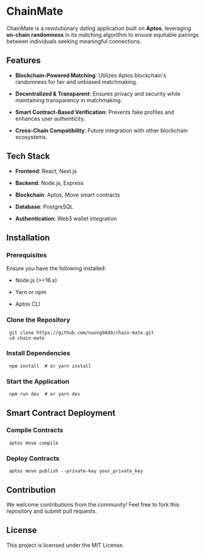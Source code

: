 
# ChainMate

ChainMate is a revolutionary dating application built on **Aptos**, leveraging **on-chain randomness** in its matching algorithm to ensure equitable pairings between individuals seeking meaningful connections.

## Features

-   **Blockchain-Powered Matching**: Utilizes Aptos blockchain's randomness for fair and unbiased matchmaking.
    
-   **Decentralized & Transparent**: Ensures privacy and security while maintaining transparency in matchmaking.
    
-   **Smart Contract-Based Verification**: Prevents fake profiles and enhances user authenticity.
    
-   **Cross-Chain Compatibility**: Future integration with other blockchain ecosystems.
    

## Tech Stack

-   **Frontend**: React, Next.js
    
-   **Backend**: Node.js, Express
    
-   **Blockchain**: Aptos, Move smart contracts
    
-   **Database**: PostgreSQL
    
-   **Authentication**: Web3 wallet integration
    

## Installation

### Prerequisites

Ensure you have the following installed:

-   Node.js (>=16.x)
    
-   Yarn or npm
    
-   Aptos CLI
    

### Clone the Repository

```
 git clone https://github.com/nuong9849/chain-mate.git
 cd chain-mate
```

### Install Dependencies

```
 npm install  # or yarn install
```

### Start the Application

```
 npm run dev  # or yarn dev
```

## Smart Contract Deployment

### Compile Contracts

```
 aptos move compile
```

### Deploy Contracts

```
 aptos move publish --private-key your_private_key
```

## Contribution

We welcome contributions from the community! Feel free to fork this repository and submit pull requests.

## License

This project is licensed under the MIT License.
